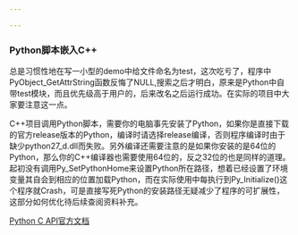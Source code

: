 ```yaml
---

---
```


### Python脚本嵌入C++

​	总是习惯性地在写一小型的demo中给文件命名为test，这次吃亏了，程序中PyObject_GetAttrString函数反悔了NULL,搜索之后才明白，原来是Python中自带test模块，而且优先级高于用户的，后来改名之后运行成功。在实际的项目中大家要注意这一点。

​	C++项目调用Python脚本，需要你的电脑事先安装了Python，如果你是直接下载的官方release版本的Python，编译时请选择release编译，否则程序编译时由于缺少python27_d.dll而失败。另外编译还需要注意的是如果你安装的是64位的Python，那么你的C++编译器也需要使用64位的，反之32位的也是同样的道理。起初没有调用Py_SetPythonHome来设置Python所在路径，想着已经设置了环境变量其自会到相应的位置加载Python，而在实际使用中每执行到Py_Initialize()这个程序就Crash，可是直接写死Python的安装路径无疑减少了程序的可扩展性，这部分如何优化待后续查阅资料补充。

[Python C API官方文档](https://docs.python.org/3/c-api/index.html)


